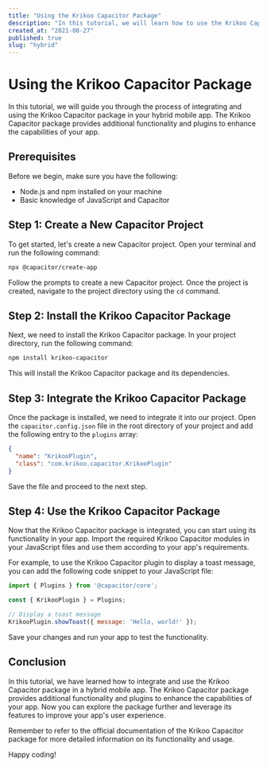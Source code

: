 ```yaml
---
title: "Using the Krikoo Capacitor Package"
description: "In this tutorial, we will learn how to use the Krikoo Capacitor package to enhance the functionality of your hybrid mobile app."
created_at: "2021-08-27"
published: true
slug: "hybrid"
---
```


# Using the Krikoo Capacitor Package

In this tutorial, we will guide you through the process of integrating and using the Krikoo Capacitor package in your hybrid mobile app. The Krikoo Capacitor package provides additional functionality and plugins to enhance the capabilities of your app.

## Prerequisites

Before we begin, make sure you have the following:

- Node.js and npm installed on your machine
- Basic knowledge of JavaScript and Capacitor

## Step 1: Create a New Capacitor Project

To get started, let's create a new Capacitor project. Open your terminal and run the following command:

```bash
npx @capacitor/create-app
```

Follow the prompts to create a new Capacitor project. Once the project is created, navigate to the project directory using the `cd` command.

## Step 2: Install the Krikoo Capacitor Package

Next, we need to install the Krikoo Capacitor package. In your project directory, run the following command:

```bash
npm install krikoo-capacitor
```

This will install the Krikoo Capacitor package and its dependencies.

## Step 3: Integrate the Krikoo Capacitor Package

Once the package is installed, we need to integrate it into our project. Open the `capacitor.config.json` file in the root directory of your project and add the following entry to the `plugins` array:

```json
{
  "name": "KrikooPlugin",
  "class": "com.krikoo.capacitor.KrikooPlugin"
}
```

Save the file and proceed to the next step.

## Step 4: Use the Krikoo Capacitor Package

Now that the Krikoo Capacitor package is integrated, you can start using its functionality in your app. Import the required Krikoo Capacitor modules in your JavaScript files and use them according to your app's requirements.

For example, to use the Krikoo Capacitor plugin to display a toast message, you can add the following code snippet to your JavaScript file:

```javascript
import { Plugins } from '@capacitor/core';

const { KrikooPlugin } = Plugins;

// Display a toast message
KrikooPlugin.showToast({ message: 'Hello, world!' });
```

Save your changes and run your app to test the functionality.

## Conclusion

In this tutorial, we have learned how to integrate and use the Krikoo Capacitor package in a hybrid mobile app. The Krikoo Capacitor package provides additional functionality and plugins to enhance the capabilities of your app. Now you can explore the package further and leverage its features to improve your app's user experience.

Remember to refer to the official documentation of the Krikoo Capacitor package for more detailed information on its functionality and usage.

Happy coding!

